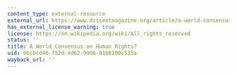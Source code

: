 ```yaml
---
content_type: external-resource
external_url: https://www.dissentmagazine.org/article/a-world-consensus-on-human-rights
has_external_license_warning: true
license: https://en.wikipedia.org/wiki/All_rights_reserved
status: ''
title: A World Consensus on Human Rights?
uid: 0bcbcd46-f52d-4d62-9908-91b8100c535a
wayback_url: ''
---
```

